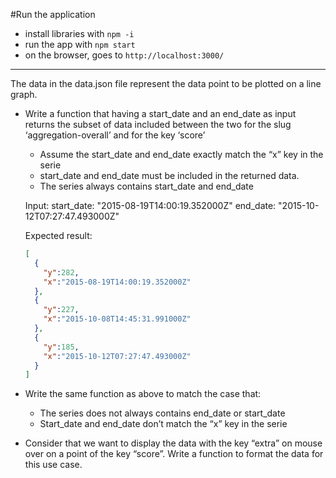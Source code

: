 #Run the application

- install libraries with `npm -i`
- run the app with `npm start`
- on the browser, goes to `http://localhost:3000/`

------
The data in the data.json file represent the data point to be plotted on a line graph.

- Write a function that having a start_date and an end_date as input returns the subset of data included between the two for the slug ‘aggregation-overall’ and for the key ‘score’
  - Assume the start_date and end_date exactly match the “x” key in the serie
  - start_date and end_date must be included in the returned data.
  - The series always contains start_date and end_date
	
  Input: 
  start_date: "2015-08-19T14:00:19.352000Z"
  end_date: "2015-10-12T07:27:47.493000Z"

  Expected result:
  ```json
  [
    {
      "y":282,
      "x":"2015-08-19T14:00:19.352000Z"
    },
    {
      "y":227,
      "x":"2015-10-08T14:45:31.991000Z"
    },
    {
      "y":185,
      "x":"2015-10-12T07:27:47.493000Z"
    }
  ]
  ```

- Write the same function as above to match the case that:
  - The series does not always contains end_date or start_date
  - Start_date and end_date don’t match the “x” key in the serie

- Consider that we want to display the data with the key “extra” on mouse over on a point of the key “score”. Write a function to format the data for this use case. 
